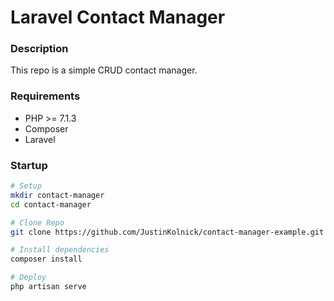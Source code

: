 # Laravel Contact Manager

###  Description
This repo is a simple CRUD contact manager.

### Requirements
- PHP >= 7.1.3
- Composer
- Laravel

### Startup

```bash
# Setup
mkdir contact-manager
cd contact-manager

# Clone Repo
git clone https://github.com/JustinKolnick/contact-manager-example.git .

# Install dependencies
composer install

# Deploy
php artisan serve

``` 
